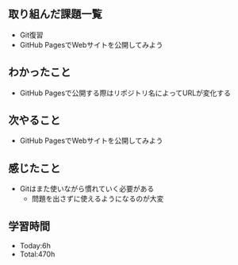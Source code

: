 ## 取り組んだ課題一覧
- Git復習
- GitHub PagesでWebサイトを公開してみよう
## わかったこと
- GitHub Pagesで公開する際はリポジトリ名によってURLが変化する
## 次やること
- GitHub PagesでWebサイトを公開してみよう
## 感じたこと
- Gitはまた使いながら慣れていく必要がある
    - 問題を出さずに使えるようになるのが大変    
## 学習時間
- Today:6h
- Total:470h
